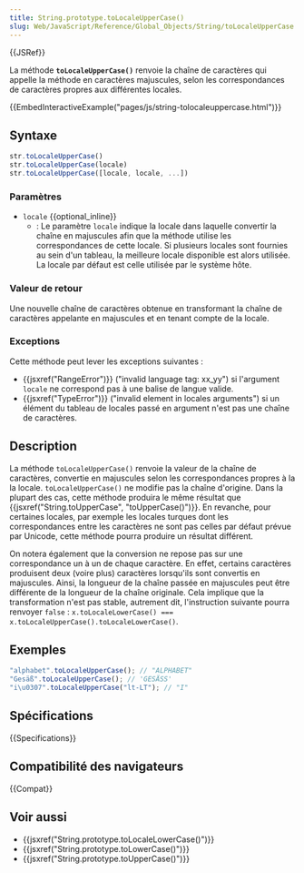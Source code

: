 ```yaml
---
title: String.prototype.toLocaleUpperCase()
slug: Web/JavaScript/Reference/Global_Objects/String/toLocaleUpperCase
---
```


{{JSRef}}

La méthode **`toLocaleUpperCase()`** renvoie la chaîne de caractères qui appelle la méthode en caractères majuscules, selon les correspondances de caractères propres aux différentes locales.

{{EmbedInteractiveExample("pages/js/string-tolocaleuppercase.html")}}

## Syntaxe

```js
str.toLocaleUpperCase()
str.toLocaleUpperCase(locale)
str.toLocaleUpperCase([locale, locale, ...])
```

### Paramètres

- `locale` {{optional_inline}}
  - : Le paramètre `locale` indique la locale dans laquelle convertir la chaîne en majuscules afin que la méthode utilise les correspondances de cette locale. Si plusieurs locales sont fournies au sein d'un tableau, la meilleure locale disponible est alors utilisée. La locale par défaut est celle utilisée par le système hôte.

### Valeur de retour

Une nouvelle chaîne de caractères obtenue en transformant la chaîne de caractères appelante en majuscules et en tenant compte de la locale.

### Exceptions

Cette méthode peut lever les exceptions suivantes :

- {{jsxref("RangeError")}} ("invalid language tag: xx_yy") si l'argument `locale` ne correspond pas à une balise de langue valide.
- {{jsxref("TypeError")}} ("invalid element in locales arguments") si un élément du tableau de locales passé en argument n'est pas une chaîne de caractères.

## Description

La méthode `toLocaleUpperCase()` renvoie la valeur de la chaîne de caractères, convertie en majuscules selon les correspondances propres à la la locale. `toLocaleUpperCase()` ne modifie pas la chaîne d'origine. Dans la plupart des cas, cette méthode produira le même résultat que {{jsxref("String.toUpperCase", "toUpperCase()")}}. En revanche, pour certaines locales, par exemple les locales turques dont les correspondances entre les caractères ne sont pas celles par défaut prévue par Unicode, cette méthode pourra produire un résultat différent.

On notera également que la conversion ne repose pas sur une correspondance un à un de chaque caractère. En effet, certains caractères produisent deux (voire plus) caractères lorsqu'ils sont convertis en majuscules. Ainsi, la longueur de la chaîne passée en majuscules peut être différente de la longueur de la chaîne originale. Cela implique que la transformation n'est pas stable, autrement dit, l'instruction suivante pourra renvoyer `false` : `x.toLocaleLowerCase() === x.toLocaleUpperCase().toLocaleLowerCase()`.

## Exemples

```js
"alphabet".toLocaleUpperCase(); // "ALPHABET"
"Gesäß".toLocaleUpperCase(); // 'GESÄSS'
"i\u0307".toLocaleUpperCase("lt-LT"); // "I"
```

## Spécifications

{{Specifications}}

## Compatibilité des navigateurs

{{Compat}}

## Voir aussi

- {{jsxref("String.prototype.toLocaleLowerCase()")}}
- {{jsxref("String.prototype.toLowerCase()")}}
- {{jsxref("String.prototype.toUpperCase()")}}
